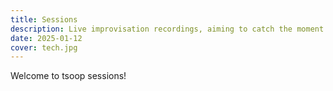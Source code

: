 ```yaml
---
title: Sessions
description: Live improvisation recordings, aiming to catch the moment
date: 2025-01-12
cover: tech.jpg
---
```


Welcome to tsoop sessions!
